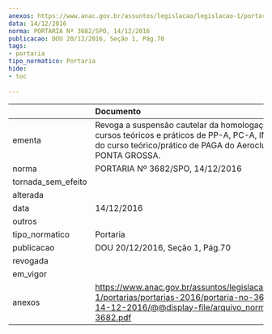 ```yaml
---
anexos: https://www.anac.gov.br/assuntos/legislacao/legislacao-1/portarias/portarias-2016/portaria-no-3682-spo-14-12-2016/@@display-file/arquivo_norma/PA2016-3682.pdf
data: 14/12/2016
norma: PORTARIA Nº 3682/SPO, 14/12/2016
publicacao: DOU 20/12/2016, Seção 1, Pág.70
tags:
- portaria
tipo_normatico: Portaria
hide: 
- toc 
 
---
```


|                    | Documento                                                                                                                                                             |
|:-------------------|:----------------------------------------------------------------------------------------------------------------------------------------------------------------------|
| ementa             | Revoga a suspensão cautelar da homologação dos cursos teóricos e práticos de PP-A, PC-A, INV-A e IFR e do curso teórico/prático de PAGA do Aeroclube de PONTA GROSSA. |
| norma              | PORTARIA Nº 3682/SPO, 14/12/2016                                                                                                                                      |
| tornada_sem_efeito |                                                                                                                                                                       |
| alterada           |                                                                                                                                                                       |
| data               | 14/12/2016                                                                                                                                                            |
| outros             |                                                                                                                                                                       |
| tipo_normatico     | Portaria                                                                                                                                                              |
| publicacao         | DOU 20/12/2016, Seção 1, Pág.70                                                                                                                                       |
| revogada           |                                                                                                                                                                       |
| em_vigor           |                                                                                                                                                                       |
| anexos             | https://www.anac.gov.br/assuntos/legislacao/legislacao-1/portarias/portarias-2016/portaria-no-3682-spo-14-12-2016/@@display-file/arquivo_norma/PA2016-3682.pdf        |
